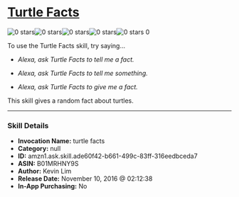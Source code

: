 # [Turtle Facts](http://alexa.amazon.com/#skills/amzn1.ask.skill.ade60f42-b661-499c-83ff-316eedbceda7)
![0 stars](../../images/ic_star_border_black_18dp_1x.png)![0 stars](../../images/ic_star_border_black_18dp_1x.png)![0 stars](../../images/ic_star_border_black_18dp_1x.png)![0 stars](../../images/ic_star_border_black_18dp_1x.png)![0 stars](../../images/ic_star_border_black_18dp_1x.png) 0

To use the Turtle Facts skill, try saying...

* *Alexa, ask Turtle Facts to tell me a fact.*

* *Alexa, ask Turtle Facts to tell me something.*

* *Alexa, ask Turtle Facts to give me a fact.*

This skill gives a random fact about turtles.

***

### Skill Details

* **Invocation Name:** turtle facts
* **Category:** null
* **ID:** amzn1.ask.skill.ade60f42-b661-499c-83ff-316eedbceda7
* **ASIN:** B01MRHNY9S
* **Author:** Kevin Lim
* **Release Date:** November 10, 2016 @ 02:12:38
* **In-App Purchasing:** No
